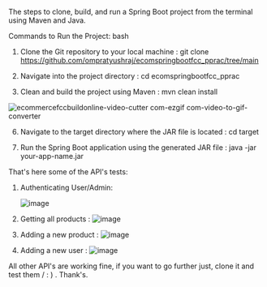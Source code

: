 The steps to clone, build, and run a Spring Boot project from the terminal using Maven and Java.

Commands to Run the Project:
bash

1. Clone the Git repository to your local machine : 
git clone https://github.com/ompratyushraj/ecomspringbootfcc_pprac/tree/main

2. Navigate into the project directory :
cd ecomspringbootfcc_pprac

4. Clean and build the project using Maven :
mvn clean install

![ecommercefccbuildonline-video-cutter com-ezgif com-video-to-gif-converter](https://github.com/user-attachments/assets/61decc20-3a65-4e38-8138-00c77ff16991)

6. Navigate to the target directory where the JAR file is located : 
cd target


7. Run the Spring Boot application using the generated JAR file :  java -jar your-app-name.jar

That's here some of the API's tests: 
1. Authenticating User/Admin:
   
   ![image](https://github.com/user-attachments/assets/b55d6363-cce6-4e79-b850-45cf9ac09f42)
 
3. Getting all products :
   ![image](https://github.com/user-attachments/assets/a34c803f-0a12-4790-b90e-ab6ba9b3452e)
   
4. Adding a new product :
   ![image](https://github.com/user-attachments/assets/93205dfd-f8ff-450f-9fbc-1e398d9c15a3)
   
5. Adding a new user :
   ![image](https://github.com/user-attachments/assets/4a709cf3-433f-4f9a-8ac7-f488113c7595)

All other API's are working fine, if you want to go further just, clone it and test them / : ) .
Thank's.

   

   
